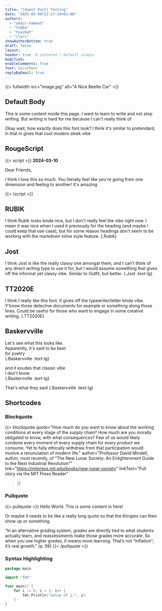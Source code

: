 ```yaml
---
title: "[Guest Post] Testing"
date: "2025-03-08T22:17:19+01:00"
authors:
  - "abdul-hameed"
  - "togba"
  - "toyibat"
  - "ileri"
showAuthorBottom: true
draft: false
layout: 
header: true  # centered | default single
modified: 
enableComments: true
font: GeistMono
replyByEmail: true 
---
```


{{< fullwidth src="image.jpg" alt="A Nice Beetle Car" >}}

## Default Body

This is some content inside this page. I want to learn to write and not stop writing. But writing is hard for me because I can't really think of

Okay wait, how exactly does this font look? I think it's similar to pretendard, in that in gives that cool modern sleek vibe

## RougeScript

{{< script >}}
**2024-03-10**  

Dear Friends,

I think I love this so much. You literally feel like you're going from one dimension and feeling to another! It's amazing

{{< /script >}}

## RUBIK

I think Rubik looks kinda nice, but I don't really feel the vibe right now. I mean it was nice when I used it previously for the heading (and maybe I could keep that use case), but for some reason headings don't seem to be working with the markdown inline style feature.
{.Rubik}

## Jost

I think Jost is like the really classy one amongst them, and I can't think of any direct writing type to use it for, but I would assume something that gives off the informal yet classy vibe. Similar to Outfit, but better.
{.Jost .text-lg}

## TT2020E

I think I really like this font. It gives off the typewriter/letter kinda vibe. Y'know those detective documents for example or something along those lines. Could be useful for those who want to engage in some creative writing.
{.TT2020E}

## Baskervville

Let's see what this looks like.  
Apparently, it's said to be best  
for poetry  
{.Baskervville .text-lg}

and it exudes that classic vibe  
I don't know  
{.Baskervville .text-lg}

That's what they said
{.Baskervville .text-lg}

## Shortcodes

### Blockquote

{{< blockquote 
  quote="How much do you want to know about the working conditions at every stage of the supply chain? How much are you morally obligated to know, with what consequences? Few of us would likely condone every moment of every supply chain for every product we consume. Yet to fully ethically withdraw from that participation would involve a renunciation of modern life." 
  author="Professor David Mindell, author, most recently, of “The New Lunar Society: An Enlightenment Guide to the Next Industrial Revolution”" 
  link="https://mitpress.mit.edu/books/new-lunar-society" 
  linkText="Full story via the MIT Press Reader"
  >}}

### Pullquote

{{< pullquote >}}
Hello World. This is some content in here!  

Or maybe it needs to be like a really long quote so that the thingies can then show up or something.  

“In an alternative grading system, grades are directly tied to what stu­dents actually learn, and reassessments make those grades more accurate. So when you see higher grades, it means more learning. That’s not “inflation”; it’s real growth.” (p. 59)
{{< /pullquote >}}

### Syntax Highlighting

```go {linenos=inline hl_lines=[3,"6-8"] style=github}
package main

import "fmt"

func main() {
    for i := 0; i < 3; i++ {
        fmt.Println("Value of i:", i)
    }
}
```